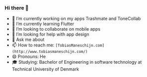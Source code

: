 
### Hi there 👋

- 🔭 I’m currently working on my apps Trashmate and ToneCollab
- 🌱 I’m currently learning Flutter
- 👯 I’m looking to collaborate on mobile apps
- 🤔 I’m looking for help with app design
- 💬 Ask me about 
- 📫 How to reach me: `[TobiasManeschijn.com](http://www.tobiasmaneschijn.com/)`
- 😄 Pronouns: He
- 🎓 Studying: Bachelor of Engineering in software technology at Technical University of Denmark
